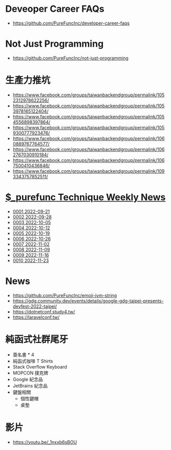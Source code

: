 # Deveoper Career FAQs
* https://github.com/PureFuncInc/developer-career-faqs

# Not Just Programming
* https://github.com/PureFuncInc/not-just-programming

# 生產力推坑
* https://www.facebook.com/groups/taiwanbackendgroup/permalink/1052312978622256/
* https://www.facebook.com/groups/taiwanbackendgroup/permalink/1053978165122404/
* https://www.facebook.com/groups/taiwanbackendgroup/permalink/1054556898397864/
* https://www.facebook.com/groups/taiwanbackendgroup/permalink/1059300777923476/
* https://www.facebook.com/groups/taiwanbackendgroup/permalink/1060889767764577/
* https://www.facebook.com/groups/taiwanbackendgroup/permalink/1062767030910184/
* https://www.facebook.com/groups/taiwanbackendgroup/permalink/1067500410436846/
* https://www.facebook.com/groups/taiwanbackendgroup/permalink/1093343757852511/

# [$_purefunc Technique Weekly News](https://github.com/PureFuncInc/purefunc-technique-weekly-news)
* [0001 2022-09-21](https://github.com/PureFuncInc/purefunc-technique-weekly-news/milestone/1?closed=1)
* [0002 2022-09-28](https://github.com/PureFuncInc/purefunc-technique-weekly-news/milestone/2?closed=1)
* [0003 2022-10-05](https://github.com/PureFuncInc/purefunc-technique-weekly-news/milestone/3?closed=1)
* [0004 2022-10-12](https://github.com/PureFuncInc/purefunc-technique-weekly-news/milestone/4?closed=1)
* [0005 2022-10-19](https://github.com/PureFuncInc/purefunc-technique-weekly-news/milestone/5?closed=1)
* [0006 2022-10-26](https://github.com/PureFuncInc/purefunc-technique-weekly-news/milestone/6?closed=1)
* [0007 2022-11-02](https://github.com/PureFuncInc/purefunc-technique-weekly-news/milestone/7?closed=1)
* [0008 2022-11-09](https://github.com/PureFuncInc/purefunc-technique-weekly-news/milestone/8?closed=1)
* [0009 2022-11-16](https://github.com/PureFuncInc/purefunc-technique-weekly-news/milestone/9?closed=1)
* [0010 2022-11-23](https://github.com/PureFuncInc/purefunc-technique-weekly-news/milestone/10?closed=1)

# News
* https://github.com/PureFuncInc/emoji-jvm-string
* https://gdg.community.dev/events/details/google-gdg-taipei-presents-devfest-2022-taipei/
* https://dotnetconf.study4.tw/
* https://laravelconf.tw/

# 純函式社群尾牙
* 簽名書 * 4
* 純函式咖啡 T Shirts
* Stack Overflow Keyboard
* MOPCON 撲克牌
* Google 紀念品
* JetBrains 紀念品
* 鍵盤相關
  * 個性鍵帽
  * 桌墊 

# 影片
* https://youtu.be/_1nxxb6sBOU
